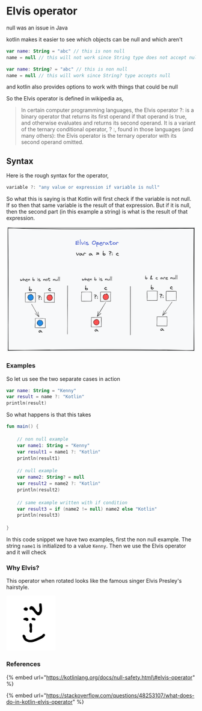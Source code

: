 # Elvis operator

null was an issue in Java

kotlin makes it easier to see which objects can be null and which aren't

```kotlin
var name: String = "abc" // this is non null
name = null // this will not work since String type does not accept null
```

```kotlin
var name: String? = "abc" // this is non null
name = null // this will work since String? type accepts null
```

and kotlin also provides options to work with things that could be null



So the Elvis operator is defined in wikipedia as,

> In certain computer programming languages, the Elvis operator ?: is a binary operator that returns its first operand if that operand is true, and otherwise evaluates and returns its second operand. It is a variant of the ternary conditional operator, ? :, found in those languages \(and many others\): the Elvis operator is the ternary operator with its second operand omitted.

## Syntax

Here is the rough syntax for the operator,

```kotlin
variable ?: "any value or expression if variable is null"
```

So what this is saying is that Kotlin will first check if the variable is not null. If so then that same variable is the result of that expression. But if it is null, then the second part \(in this example a string\) is what is the result of that expression.

![](../.gitbook/assets/elvis-operator.png)

### Examples

So let us see the two separate cases in action

```kotlin
var name: String = "Kenny"
var result = name ?: "Kotlin"
println(result)
```

So what happens is that this takes 

```kotlin
fun main() {

    // non null example
    var name1: String = "Kenny"
    var result1 = name1 ?: "Kotlin"
    println(result1)
    
    // null example
    var name2: String? = null
    var result2 = name2 ?: "Kotlin"
    println(result2)
    
    // same example written with if condition
    var result3 = if (name2 != null) name2 else "Kotlin"
    println(result3)
    
}
```

In this code snippet we have two examples, first the non null example. The string `name1` is initialized to a value `Kenny`. Then we use the Elvis operator and it will check

### Why Elvis?

This operator when rotated looks like the famous singer Elvis Presley's hairstyle.

![](../.gitbook/assets/elvis-operator-hair.png)

### References

{% embed url="https://kotlinlang.org/docs/null-safety.html\#elvis-operator" %}

{% embed url="https://stackoverflow.com/questions/48253107/what-does-do-in-kotlin-elvis-operator" %}




